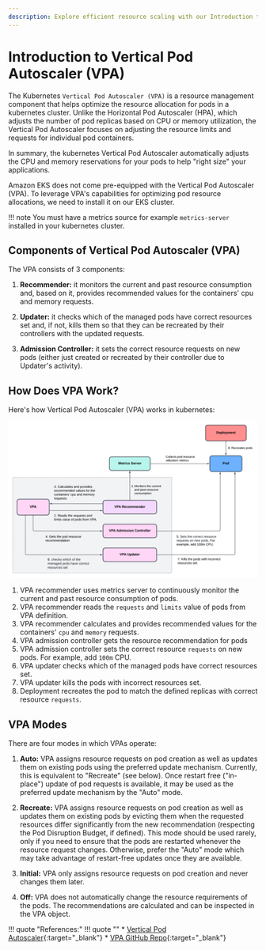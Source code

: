 ```yaml
---
description: Explore efficient resource scaling with our Introduction to Vertical Pod Autoscaler (VPA). Optimize your Kubernetes applications effortlessly.
---
```


# Introduction to Vertical Pod Autoscaler (VPA)

The Kubernetes `Vertical Pod Autoscaler (VPA)` is a resource management component that helps optimize the resource allocation for pods in a kubernetes cluster. Unlike the Horizontal Pod Autoscaler (HPA), which adjusts the number of pod replicas based on CPU or memory utilization, the Vertical Pod Autoscaler focuses on adjusting the resource limits and requests for individual pod containers.

In summary, the kubernetes Vertical Pod Autoscaler automatically adjusts the CPU and memory reservations for your pods to help "right size" your applications.

Amazon EKS does not come pre-equipped with the Vertical Pod Autoscaler (VPA). To leverage VPA's capabilities for optimizing pod resource allocations, we need to install it on our EKS cluster.

!!! note
    You must have a metrics source for example `metrics-server` installed in your kubernetes cluster.



## Components of Vertical Pod Autoscaler (VPA)

The VPA consists of 3 components:

1. **Recommender:** it monitors the current and past resource consumption and, based on it, provides recommended values for the containers' cpu and memory requests.

2. **Updater:** it checks which of the managed pods have correct resources set and, if not, kills them so that they can be recreated by their controllers with the updated requests.

3. **Admission Controller:** it sets the correct resource requests on new pods (either just created or recreated by their controller due to Updater's activity).



## How Does VPA Work?

Here's how Vertical Pod Autoscaler (VPA) works in kubernetes:

<p align="center">
    <img src="../../../../assets/eks-course-images/autoscaling/vpa-working.png" alt="Working of Vertical Pod Autoscaler" />
</p>

1. VPA recommender uses metrics server to continuously monitor the current and past resource consumption of pods.
2. VPA recommender reads the `requests` and `limits` value of pods from VPA definition.
3. VPA recommender calculates and provides recommended values for the containers' `cpu` and `memory` requests.
4. VPA admission controller gets the resource recommendation for pods
5. VPA admission controller sets the correct resource `requests` on new pods. For example, add `100m` CPU.
6. VPA updater checks which of the managed pods have correct resources set.
7. VPA updater kills the pods with incorrect resources set.
8. Deployment recreates the pod to match the defined replicas with correct resource `requests`.


## VPA Modes

There are four modes in which VPAs operate:

1. **Auto:** VPA assigns resource requests on pod creation as well as updates them on existing pods using the preferred update mechanism. Currently, this is equivalent to "Recreate" (see below). Once restart free ("in-place") update of pod requests is available, it may be used as the preferred update mechanism by the "Auto" mode.

2. **Recreate:** VPA assigns resource requests on pod creation as well as updates them on existing pods by evicting them when the requested resources differ significantly from the new recommendation (respecting the Pod Disruption Budget, if defined). This mode should be used rarely, only if you need to ensure that the pods are restarted whenever the resource request changes. Otherwise, prefer the "Auto" mode which may take advantage of restart-free updates once they are available.

3. **Initial:** VPA only assigns resource requests on pod creation and never changes them later.

4. **Off:** VPA does not automatically change the resource requirements of the pods. The recommendations are calculated and can be inspected in the VPA object.



!!! quote "References:"
    !!! quote ""
        * [Vertical Pod Autoscaler]{:target="_blank"}
        * [VPA GitHub Repo]{:target="_blank"}


<!-- Hyperlinks -->
[Vertical Pod Autoscaler]: https://docs.aws.amazon.com/eks/latest/userguide/vertical-pod-autoscaler.html
[VPA GitHub Repo]: https://github.com/kubernetes/autoscaler/tree/master/vertical-pod-autoscaler